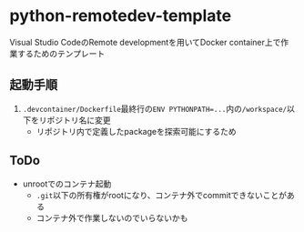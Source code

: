 # python-remotedev-template
Visual Studio CodeのRemote developmentを用いてDocker container上で作業するためのテンプレート

## 起動手順
1. `.devcontainer/Dockerfile`最終行の`ENV PYTHONPATH=...`内の`/workspace/`以下をリポジトリ名に変更
    - リポジトリ内で定義したpackageを探索可能にするため

## ToDo
- unrootでのコンテナ起動
    - `.git`以下の所有権がrootになり、コンテナ外でcommitできないことがある
    - コンテナ外で作業しないのでいらないかも